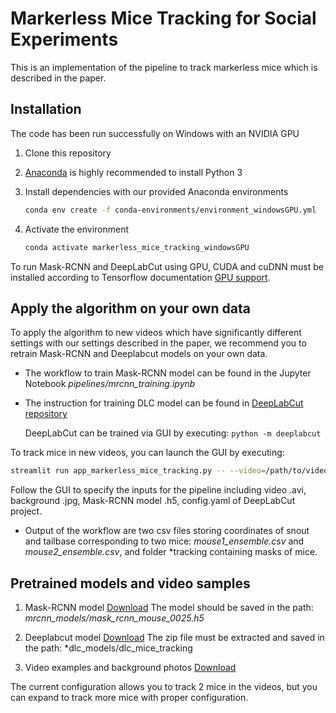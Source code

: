 # Markerless Mice Tracking for Social Experiments

This is an implementation of the pipeline to track markerless mice which is described in the paper.

## Installation
The code has been run successfully on Windows with an NVIDIA GPU
1. Clone this repository
2. [Anaconda](https://www.anaconda.com/distribution/) is highly recommended to install Python 3
3. Install dependencies with our provided Anaconda environments
   ```bash
   conda env create -f conda-environments/environment_windowsGPU.yml
   ```

4. Activate the environment 

   ```bash
   conda activate markerless_mice_tracking_windowsGPU
   ```
To run Mask-RCNN and DeepLabCut using GPU, CUDA and cuDNN  must be installed according to Tensorflow documentation [GPU support](https://www.tensorflow.org/install/source#gpu). 
## Apply the algorithm on your own data
To apply the algorithm to new videos which have significantly different settings with our settings described in the paper, we recommend you to
retrain Mask-RCNN and Deeplabcut models on your own data.

- The workflow to train Mask-RCNN model can be found in the Jupyter Notebook *pipelines/mrcnn_training.ipynb*

- The instruction for training DLC model can be found in [DeepLabCut repository](https://github.com/DeepLabCut/DeepLabCut)

   DeepLabCut can be trained via GUI by executing:  `python -m deeplabcut`



To track mice in new videos, you can launch the GUI by executing:

   ```bash
   streamlit run app_markerless_mice_tracking.py -- --video=/path/to/video_dir/  --background=/path/to/background_dir/--mrcnn_model=/path/to/model_dir/
   ```

Follow the GUI to specify the inputs for the pipeline including video .avi, background .jpg, Mask-RCNN model .h5, config.yaml of DeepLabCut project.
* Output of the workflow are two csv files storing coordinates of snout and tailbase corresponding to two mice: *mouse1_ensemble.csv* and *mouse2_ensemble.csv*, and folder *tracking containing masks of mice. 

## Pretrained models and video samples 
1. Mask-RCNN model [Download](https://drive.google.com/uc?export=download&id=17jWmHP8lmNhjROprMN4Exd9lfl-svFCA)
The model should be saved in the path:  *mrcnn_models/mask_rcnn_mouse_0025.h5*
2. Deeplabcut model [Download](https://drive.google.com/file/d/1LT2Twkzl-6j7Qw4OpISThFSoMd-LuKs_/view?usp=sharing)
The zip file must be extracted and saved in the path:  *dlc_models/dlc_mice_tracking

3. Video examples and background photos [Download](https://drive.google.com/drive/folders/1W3NCg_woHhlSPrmJy37irR2qIrVqlJf9?usp=sharing)

The current configuration allows you to track 2 mice in the videos, but you can expand to track more mice with proper configuration.

